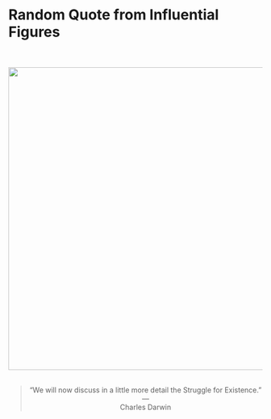 # Random Quote from Influential Figures

<div align="center">
  <br>
  <br>
  <a href="https://en.wikipedia.org/wiki/Charles_Darwin" title="Charles Darwin - Wikipedia"><img src="https://upload.wikimedia.org/wikipedia/commons/thumb/2/2e/Charles_Darwin_seated_crop.jpg/1200px-Charles_Darwin_seated_crop.jpg" width="600px"></a>
  <br>
  <br>
  <blockquote>&ldquo;We will now discuss in a little more detail the Struggle for Existence.&rdquo; &mdash; <footer>Charles Darwin</footer></blockquote>
</div>
  